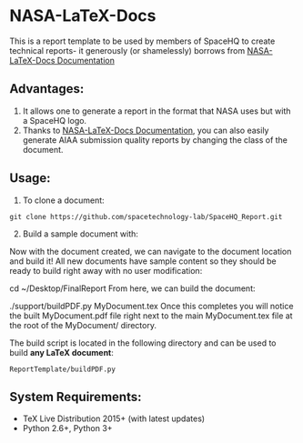 NASA-LaTeX-Docs
================

This is a report template to be used by members of SpaceHQ to create technical reports- it generously (or shamelessly)
borrows from [NASA-LaTeX-Docs Documentation](https://nasa.github.io/nasa-latex-docs/html)

Advantages:
-------
1. It allows one to generate a report in the format that NASA uses but with a SpaceHQ logo.
2. Thanks to [NASA-LaTeX-Docs Documentation](https://nasa.github.io/nasa-latex-docs/html), you can also easily generate AIAA submission
quality reports by changing the class of the document.

Usage:
-------
1. To clone a document:

```
git clone https://github.com/spacetechnology-lab/SpaceHQ_Report.git
```

2. Build a sample document with:

Now with the document created, we can navigate to the document location and build it! All new documents have sample content so they should be ready to build right away with no user modification:

cd ~/Desktop/FinalReport
From here, we can build the document:

./support/buildPDF.py MyDocument.tex
Once this completes you will notice the built MyDocument.pdf file right next to the main MyDocument.tex file at the root of the MyDocument/ directory.

The build script is located in the following directory and can be used to build **any LaTeX document**:

    ReportTemplate/buildPDF.py


System Requirements:
-------

- TeX Live Distribution 2015+ (with latest updates)
- Python 2.6+, Python 3+
